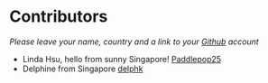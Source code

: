 # **Contributors**

_Please leave your name, country and a link to your [Github](https://www.github.com) account_

- Linda Hsu, hello from sunny Singapore! [Paddlepop25](https://github.com/Paddlepop25)
- Delphine from Singapore [delphk](https://github.com/delphk)
